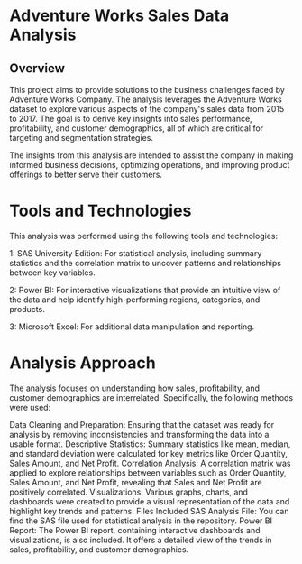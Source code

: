 # Adventure Works Sales Data Analysis

## Overview

This project aims to provide solutions to the business challenges faced by Adventure Works Company. The analysis leverages the Adventure Works dataset to explore various aspects of the company's sales data from 2015 to 2017. The goal is to derive key insights into sales performance, profitability, and customer demographics, all of which are critical for targeting and segmentation strategies.

The insights from this analysis are intended to assist the company in making informed business decisions, optimizing operations, and improving product offerings to better serve their customers.

# Tools and Technologies
This analysis was performed using the following tools and technologies:

1: SAS University Edition: For statistical analysis, including summary statistics and the correlation matrix to uncover patterns and relationships between key variables.


2: Power BI: For interactive visualizations that provide an intuitive view of the data and help identify high-performing regions, categories, and products.


3: Microsoft Excel: For additional data manipulation and reporting.

# Analysis Approach
The analysis focuses on understanding how sales, profitability, and customer demographics are interrelated. Specifically, the following methods were used:

Data Cleaning and Preparation: Ensuring that the dataset was ready for analysis by removing inconsistencies and transforming the data into a usable format.
Descriptive Statistics: Summary statistics like mean, median, and standard deviation were calculated for key metrics like Order Quantity, Sales Amount, and Net Profit.
Correlation Analysis: A correlation matrix was applied to explore relationships between variables such as Order Quantity, Sales Amount, and Net Profit, revealing that Sales and Net Profit are positively correlated.
Visualizations: Various graphs, charts, and dashboards were created to provide a visual representation of the data and highlight key trends and patterns.
Files Included
SAS Analysis File: You can find the SAS file used for statistical analysis in the repository.
Power BI Report: The Power BI report, containing interactive dashboards and visualizations, is also included. It offers a detailed view of the trends in sales, profitability, and customer demographics.
